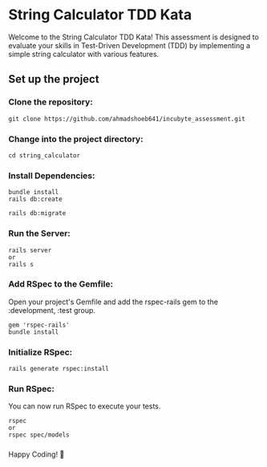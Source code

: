 # String Calculator TDD Kata
Welcome to the String Calculator TDD Kata! This assessment is designed to evaluate your skills in Test-Driven Development (TDD) by implementing a simple string calculator with various features.

## Set up the project
### Clone the repository:
`git clone https://github.com/ahmadshoeb641/incubyte_assessment.git`

### Change into the project directory:
`cd string_calculator`

### Install Dependencies:
`bundle install`  
`rails db:create`

`rails db:migrate`

### Run the Server:
`rails server`  
`or`  
`rails s`

### Add RSpec to the Gemfile:
Open your project's Gemfile and add the rspec-rails gem to the :development, :test group.

`gem 'rspec-rails'`  
`bundle install`

### Initialize RSpec:
`rails generate rspec:install`

### Run RSpec:
You can now run RSpec to execute your tests.

`rspec`  
`or`  
`rspec spec/models`

### 

Happy Coding! 🚀

